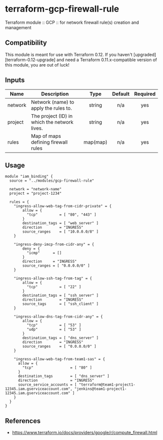 # terraform-gcp-firewall-rule

Terraform module :: GCP :: for network firewall rule(s) creation and management

## Compatibility

This module is meant for use with Terraform 0.12. If you haven't
[upgraded][terraform-0.12-upgrade] and need a Terraform 0.11.x-compatible
version of this module, you are out of luck!

## Inputs

| Name | Description | Type | Default | Required |
|------|-------------|:----:|:-----:|:-----:|
| network | Network \(name\) to apply the rules to. | string | n/a | yes |
| project | The project \(ID\) in which the network lives. | string | n/a | yes |
| rules | Map of maps defining firewall rules | map(map) | n/a | yes |

## Usage

```hcl
module "iam_binding" {
  source = "../modules/gcp-firewall-rule"

  network = "network-name"
  project = "project-1234"

  rules = {
    "ingress-allow-web-tag-from-cidr-private" = {
        allow = {
          "tcp"          = [ "80", "443" ]
        }
        destination_tags = [ "web_server" ]
        direction        = "INGRESS"
        source_ranges    = [ "10.0.0.0/8" ]
    }

    "ingress-deny-imcp-from-cidr-any" = {
        deny = {
          "icmp"      = []
        }
        direction     = "INGRESS"
        source_ranges = [ "0.0.0.0/0" ]
    }

    "ingress-allow-ssh-tag-from-tag" = {
        allow = {
          "tcp"          = [ "22" ]
        }
        destination_tags = [ "ssh_server" ]
        direction        = "INGRESS"
        source_tags      = [ "ssh_client" ]
    }

    "ingress-allow-dns-tag-from-cidr-any" = {
        allow = {
          "tcp"          = [ "53" ]
          "udp"          = [ "53" ]
        }
        destination_tags = [ "dns_server" ]
        direction        = "INGRESS"
        source_ranges    = [ "0.0.0.0/0" ]
    }

    "ingress-allow-web-tag-from-team1-sas" = {
      allow = {
        "tcp"                 = [ "80" ]
      }
      destination_tags        = [ "dns_server" ]
      direction               = "INGRESS"
      source_service_accounts = [ "terraform@team1-project1-12345.iam.gserviceaccount.com", "jenkins@team1-project1-12345.iam.gserviceaccount.com" ]
    }
  }
}
```

## References

- https://www.terraform.io/docs/providers/google/r/compute_firewall.html

